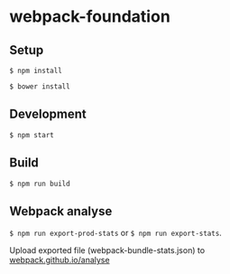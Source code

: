 # webpack-foundation

## Setup

`$ npm install`

`$ bower install`

## Development

`$ npm start`

## Build

`$ npm run build`

## Webpack analyse

`$ npm run export-prod-stats` or `$ npm run export-stats`.

Upload exported file (webpack-bundle-stats.json) to [webpack.github.io/analyse](http://webpack.github.io/analyse/)
